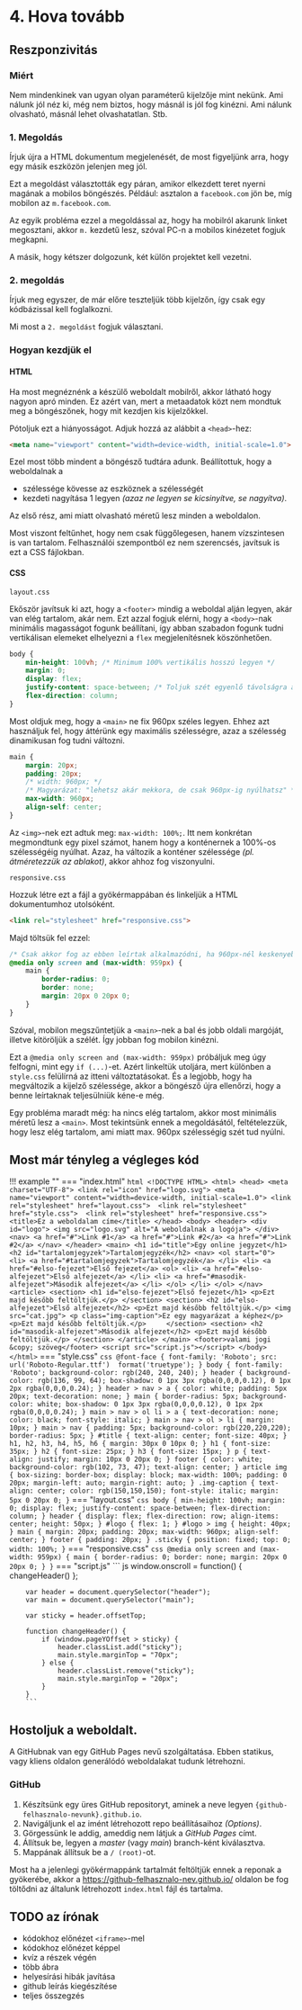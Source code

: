# 4. Hova tovább

## Reszponzivitás

### Miért

Nem mindenkinek van ugyan olyan paraméterű kijelzője mint nekünk. Ami nálunk jól néz ki, még nem biztos, hogy másnál is jól fog kinézni. Ami nálunk olvasható, másnál lehet olvashatatlan. Stb.

### 1. Megoldás

Írjuk újra a HTML dokumentum megjelenését, de most figyeljünk arra, hogy egy másik eszközön jelenjen meg jól.

Ezt a megoldást választották egy páran, amikor elkezdett teret nyerni magának a mobilos böngészés. Például: asztalon a `facebook.com` jön be, míg mobilon az `m.facebook.com`.

Az egyik probléma ezzel a megoldással az, hogy ha mobilról akarunk linket megosztani, akkor `m.` kezdetű lesz, szóval PC-n a mobilos kinézetet fogjuk megkapni.

A másik, hogy kétszer dolgozunk, két külön projektet kell vezetni.

### 2. megoldás

Írjuk meg egyszer, de már előre teszteljük több kijelzőn, így csak egy kódbázissal kell foglalkozni.

Mi most a `2. megoldást` fogjuk választani.

### Hogyan kezdjük el

#### HTML

Ha most megnéznénk a készülő weboldalt mobilről, akkor látható hogy nagyon apró minden. Ez azért van, mert a metaadatok közt nem mondtuk meg a böngészőnek, hogy mit kezdjen kis kijelzőkkel.

Pótoljuk ezt a hiányosságot. Adjuk hozzá az alábbit a `<head>`-hez:

``` html
<meta name="viewport" content="width=device-width, initial-scale=1.0">
```

Ezel most több mindent a böngésző tudtára adunk. Beállítottuk, hogy a weboldalnak a

- szélessége kövesse az eszköznek a szélességét
- kezdeti nagyítása 1 legyen *(azaz ne legyen se kicsinyítve, se nagyítva)*.

Az első rész, ami miatt olvasható méretű lesz minden a weboldalon.

Most viszont feltűnhet, hogy nem csak függőlegesen, hanem vízszintesen is van tartalom. Felhasználói szempontból ez nem szerencsés, javítsuk is ezt a CSS fájlokban.

#### CSS

`layout.css`

Ekőször javítsuk ki azt, hogy a `<footer>` mindig a weboldal alján legyen, akár van elég tartalom, akár nem. Ezt azzal fogjuk elérni, hogy a `<body>`-nak minimális magasságot fogunk beállítani, így abban szabadon fogunk tudni vertikálisan elemeket elhelyezni a `flex` megjelenítésnek köszönhetően.

``` css
body {
    min-height: 100vh; /* Minimum 100% vertikális hosszú legyen */
    margin: 0;
    display: flex;
    justify-content: space-between; /* Toljuk szét egyenlő távolságra a 3 elemet */
    flex-direction: column;
}
```

Most oldjuk meg, hogy a `<main>` ne fix 960px széles legyen. Ehhez azt használjuk fel, hogy áttérünk egy maximális szélességre, azaz a szélesség dinamikusan fog tudni változni.

``` css
main {
    margin: 20px;
    padding: 20px;
    /* width: 960px; */
    /* Magyarázat: "lehetsz akár mekkora, de csak 960px-ig nyúlhatsz" */
    max-width: 960px;
    align-self: center;
}
```

Az `<img>`-nek ezt adtuk meg: `max-width: 100%;`. Itt nem konkrétan megmondtunk egy pixel számot, hanem hogy a konténernek a 100%-os szélességéig nyúlhat. Azaz, ha változik a konténer szélessége *(pl. átméretezzük az ablakot)*, akkor ahhoz fog viszonyulni.



`responsive.css`

Hozzuk létre ezt a fájl a gyökérmappában és linkeljük a HTML dokumentumhoz utolsóként.

``` html
<link rel="stylesheet" href="responsive.css">
```

Majd töltsük fel ezzel:

``` css
/* Csak akkor fog az ebben leírtak alkalmazódni, ha 960px-nél keskenyebb a kijelző */
@media only screen and (max-width: 959px) {
    main {
        border-radius: 0;
        border: none;
        margin: 20px 0 20px 0;
    }
}
```

Szóval, mobilon megszűntetjük a `<main>`-nek a bal és jobb oldali margóját, illetve kitöröljük a szélét. Így jobban fog mobilon kinézni.

Ezt a `@media only screen and (max-width: 959px)` próbáljuk meg úgy felfogni, mint egy `if (...)`-et. Azért linkeltük utoljára, mert különben a `style.css` felülírná az itteni változtatásokat. És a legjobb, hogy ha megváltozik a kijelző szélessége, akkor a böngésző újra ellenőrzi, hogy a benne leírtaknak teljesülniük kéne-e még.

Egy probléma maradt még: ha nincs elég tartalom, akkor most minimális méretű lesz a `<main>`. Most tekintsünk ennek a megoldásától, feltételezzük, hogy lesz elég tartalom, ami miatt max. 960px szélességig szét tud nyúlni.

## Most már tényleg a végleges kód

!!! example ""
    === "index.html"
        ``` html
        <!DOCTYPE HTML>
        <html>
            <head>
                <meta charset="UTF-8">
                <link rel="icon" href="logo.svg">
                <meta name="viewport" content="width=device-width, initial-scale=1.0">
                <link rel="stylesheet" href="layout.css"> 
                <link rel="stylesheet" href="style.css"> 
                <link rel="stylesheet" href="responsive.css">
                <title>Ez a weboldalam címe</title>
            </head>
            <body>
                <header>
                    <div id="logo">
                        <img src="logo.svg" alt="A weboldalnak a logója">
                    </div>
                    <nav>
                        <a href="#">Link #1</a>
                        <a href="#">Link #2</a>
                        <a href="#">Link #2</a>
                    </nav>
                </header>
                <main>
                    <h1 id="title">Egy online jegyzet</h1>
                    <h2 id="tartalomjegyzek">Tartalomjegyzék</h2>
                    <nav>
                        <ol start="0">
                            <li>
                                <a href="#tartalomjegyzek">Tartalomjegyzék</a>
                            </li>
                            <li>
                                <a href="#elso-fejezet">Első fejezet</a>
                                <ol>
                                    <li>
                                        <a href="#elso-alfejezet">Első alfejezet</a>
                                    </li>
                                    <li>
                                        <a href="#masodik-alfejezet">Második alfejezet</a>
                                    </li>
                                </ol>
                            </li>
                        </ol>
                    </nav>
                    <article>
                        <section>
                            <h1 id="elso-fejezet">Első fejezet</h1>
                            <p>Ezt majd később feltöltjük.</p>
                        </section>
                        <section>
                            <h2 id="elso-alfejezet">Első alfejezet</h2>
                            <p>Ezt majd később feltöltjük.</p>
                            <img src="cat.jpg">
                            <p class="img-caption">Ez egy magyarázat a képhez</p>
                            <p>Ezt majd később feltöltjük.</p>    
                        </section>
                        <section>
                            <h2 id="masodik-alfejezet">Második alfejezet</h2>
                            <p>Ezt majd később feltöltjük.</p>
                        </section>
                    </article>
                </main>
                <footer>valami jogi &copy; szöveg</footer>
                <script src="script.js"></script>
            </body>
        </html>
        ```
    === "style.css"
        ``` css
        @font-face {
            font-family: 'Roboto';
            src: url('Roboto-Regular.ttf')  format('truetype');
        }
        body {
            font-family: 'Roboto';
            background-color: rgb(240, 240, 240);
        }
        header {
            background-color: rgb(136, 99, 64);
            box-shadow: 0 1px 3px rgba(0,0,0,0.12), 0 1px 2px rgba(0,0,0,0.24);
        }
        header > nav > a {
            color: white;
            padding: 5px 20px;
            text-decoration: none;
        }
        main {
            border-radius: 5px;
            background-color: white;
            box-shadow: 0 1px 3px rgba(0,0,0,0.12), 0 1px 2px rgba(0,0,0,0.24);
        }
        main > nav > ol li > a {
            text-decoration: none;
            color: black;
            font-style: italic;
        }
        main > nav > ol > li {
            margin: 10px;
        }
        main > nav {
            padding: 5px;
            background-color: rgb(220,220,220);
            border-radius: 5px;
        }
        #title {
            text-align: center;
            font-size: 40px;
        }
        h1, h2, h3, h4, h5, h6 {
            margin: 30px 0 10px 0;
        }
        h1 {
            font-size: 35px;
        }
        h2 {
            font-size: 25px;
        }
        h3 {
            font-size: 15px;
        }
        p {
            text-align: justify;
            margin: 10px 0 20px 0;
        }
        footer {
            color: white;
            background-color: rgb(102, 73, 47);
            text-align: center;
        }
        article img {
            box-sizing: border-box;
            display: block;
            max-width: 100%;
            padding: 0 20px;
            margin-left: auto;
            margin-right: auto;
        }
        .img-caption {
            text-align: center;
            color: rgb(150,150,150);
            font-style: italic;
            margin: 5px 0 20px 0;
        }
        ```
    === "layout.css"
        ``` css
        body {
            min-height: 100vh;
            margin: 0;
            display: flex;
            justify-content: space-between;
            flex-direction: column;
        }
        header {
            display: flex;
            flex-direction: row;
            align-items: center;
            height: 50px;
        }
        #logo {
            flex: 1;
        }
        #logo > img {
            height: 40px;
        }
        main {
            margin: 20px;
            padding: 20px;
            max-width: 960px;
            align-self: center;
        }
        footer {
            padding: 20px;
        }
        .sticky {
            position: fixed;
            top: 0;
            width: 100%;
        }
        ```
    === "responsive.css"
        ``` css
        @media only screen and (max-width: 959px) {
            main {
                border-radius: 0;
                border: none;
                margin: 20px 0 20px 0;
            }
        }
        ```
    === "script.js"
        ``` js
        window.onscroll = function() { changeHeader() };

        var header = document.querySelector("header");
        var main = document.querySelector("main");

        var sticky = header.offsetTop;

        function changeHeader() {
            if (window.pageYOffset > sticky) {
                header.classList.add("sticky");
                main.style.marginTop = "70px";
            } else {
                header.classList.remove("sticky");
                main.style.marginTop = "20px";
            }
        }
        ```

## Hostoljuk a weboldalt.

A GitHubnak van egy GitHub Pages nevű szolgáltatása. Ebben statikus, vagy kliens oldalon generálódó weboldalakat tudunk létrehozni.

### GitHub

1. Készítsünk egy üres GitHub repositoryt, aminek a neve legyen `{github-felhasznalo-nevunk}.github.io`.
2. Navigáljunk el az imént létrehozott repo beállításaihoz *(Options)*.
3. Görgessünk le addig, ameddig nem látjuk a *GitHub Pages* címt.
4. Állítsuk be, legyen a *master* (vagy *main*) branch-ként kiválasztva.
5. Mappának állítsuk be a `/ (root)`-ot.

Most ha a jelenlegi gyökérmappánk tartalmát feltöltjük ennek a reponak a gyökerébe, akkor a https://github-felhasznalo-nev.github.io/ oldalon be fog töltődni az általunk létrehozott `index.html` fájl és tartalma.

## TODO az írónak

- kódokhoz előnézet `<iframe>`-mel
- kódokhoz előnézet képpel
- kvíz a részek végén
- több ábra
- helyesírási hibák javítása
- github leírás kiegészítése
- teljes összegzés